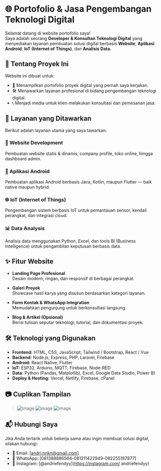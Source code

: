 # 🌐 Portofolio & Jasa Pengembangan Teknologi Digital

Selamat datang di website portofolio saya!  
Saya adalah seorang **Developer & Konsultan Teknologi Digital** yang menyediakan layanan pembuatan solusi digital berbasis **Website**, **Aplikasi Android**, **IoT (Internet of Things)**, dan **Analisis Data**.

## 🚀 Tentang Proyek Ini

Website ini dibuat untuk:
- 🎯 Menampilkan portofolio proyek digital yang pernah saya kerjakan.
- 🛠️ Menawarkan layanan profesional di bidang pengembangan teknologi digital.
- 📞 Menjadi media untuk klien melakukan konsultasi dan pemesanan jasa.

## 💼 Layanan yang Ditawarkan

Berikut adalah layanan utama yang saya tawarkan:

### 🔧 Website Development
Pembuatan website statis & dinamis, company profile, toko online, hingga dashboard admin.

### 📱 Aplikasi Android
Pembuatan aplikasi Android berbasis Java, Kotlin, maupun Flutter — baik native maupun hybrid.

### 🌐 IoT (Internet of Things)
Pengembangan sistem berbasis IoT untuk pemantauan sensor, kendali perangkat, dan integrasi cloud.

### 📊 Data Analysis
Analisis data menggunakan Python, Excel, dan tools BI (Business Intelligence) untuk pengambilan keputusan berbasis data.

## ✨ Fitur Website

- **Landing Page Profesional**  
  Desain modern, ringan, dan responsif di berbagai perangkat.

- **Galeri Proyek**  
  Showcase hasil karya yang disusun berdasarkan kategori layanan.

- **Form Kontak & WhatsApp Integration**  
  Memudahkan pengunjung untuk berkonsultasi langsung.

- **Blog & Artikel (Opsional)**  
  Berisi tulisan seputar teknologi, tutorial, dan dokumentasi proyek.

## 🛠️ Teknologi yang Digunakan

- **Frontend:** HTML, CSS, JavaScript, Tailwind / Bootstrap, React / Vue
- **Backend:** Node.js, Express, PHP, Laravel, Firebase
- **Android:**  React Native, Flutter
- **IoT:** ESP32, Arduino, MQTT, Firebase, Node-RED
- **Data:** Python (Pandas, Matplotlib), Excel, Google Data Studio, Power BI
- **Deploy & Hosting:** Vercel, Netlify, Firebase, cPanel

## 📷 Cuplikan Tampilan
> ![image](https://github.com/user-attachments/assets/108c59bd-74d5-495a-8a2e-7eac0a9c9074)
> ![image](https://github.com/user-attachments/assets/a5f2e752-ebe6-4ebe-bf6e-e7b50b09b41e)
> ![image](https://github.com/user-attachments/assets/5284ca68-1c49-4b4a-8ac6-b25af2b10053)

## 📬 Hubungi Saya

Jika Anda tertarik untuk bekerja sama atau ingin membuat solusi digital, silakan hubungi:

- 📧 Email: [andri.nnkn@gmail.com]  
- 💬 WhatsApp: [081388886564-081211422949-082255187877]  
- 📱 Instagram: [@andriefendyy](https://instagram.com/
andriefendyy)
<!-- - 🌐 Website: [www.namapersonal.com](https://www.namapersonal.com)   -->
